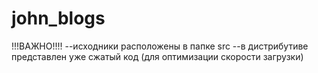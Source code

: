 # john_blogs
!!!ВАЖНО!!!!
--исходники расположены в папке src
--в дистрибутиве представлен уже сжатый код (для оптимизации скорости загрузки)
